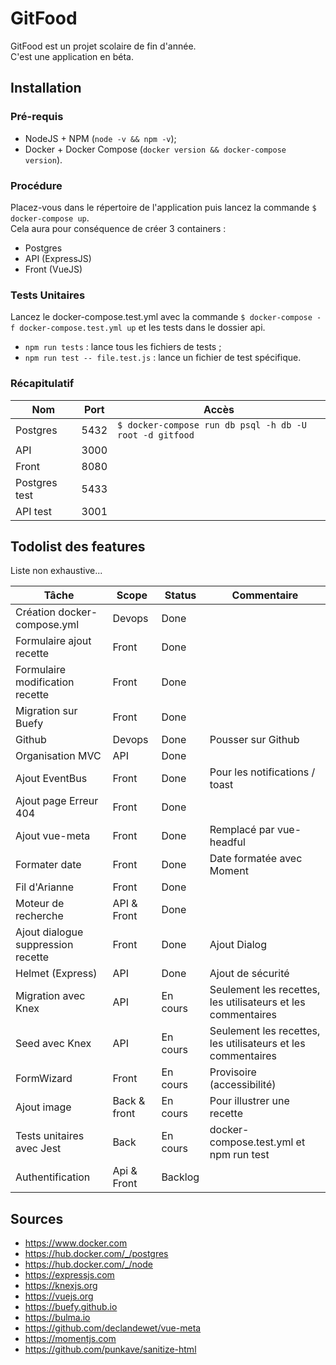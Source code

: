 # GitFood

GitFood est un projet scolaire de fin d'année.  
C'est une application en béta.

## Installation

### Pré-requis

- NodeJS + NPM  (`node -v && npm -v`);
- Docker + Docker Compose (`docker version && docker-compose version`).

### Procédure

Placez-vous dans le répertoire de l'application puis lancez la commande `$ docker-compose up`.  
Cela aura pour conséquence de créer 3 containers :

- Postgres
- API (ExpressJS)
- Front (VueJS)

### Tests Unitaires

Lancez le docker-compose.test.yml avec la commande `$ docker-compose -f docker-compose.test.yml up` et les tests dans le dossier api. 

- `npm run tests` : lance tous les fichiers de tests ;
- `npm run test -- file.test.js` : lance un fichier de test spécifique.

### Récapitulatif

| Nom | Port | Accès |
| --- | ---- | ----- |
| Postgres | 5432 | `$ docker-compose run db psql -h db -U root -d gitfood` |
| API | 3000 | |
| Front | 8080 | |
| Postgres test | 5433 | |
| API test | 3001 | |

## Todolist des features

Liste non exhaustive...

| Tâche | Scope | Status | Commentaire |
| ----- | ----- | ------ | ----------- |
| Création docker-compose.yml | Devops | Done | |
| Formulaire ajout recette | Front | Done | |
| Formulaire modification recette | Front | Done | |
| Migration sur Buefy | Front | Done | |
| Github | Devops | Done | Pousser sur Github |
| Organisation MVC | API | Done |  |
| Ajout EventBus | Front | Done | Pour les notifications / toast |
| Ajout page Erreur 404 | Front | Done |
| Ajout vue-meta | Front | Done | Remplacé par vue-headful |
| Formater date | Front | Done | Date formatée avec Moment |
| Fil d'Arianne | Front | Done |  |
| Moteur de recherche | API & Front | Done | |
| Ajout dialogue suppression recette | Front | Done | Ajout Dialog |
| Helmet (Express) | API | Done | Ajout de sécurité |
| Migration avec Knex | API | En cours | Seulement les recettes, les utilisateurs et les commentaires |
| Seed avec Knex | API | En cours | Seulement les recettes, les utilisateurs et les commentaires |
| FormWizard | Front | En cours | Provisoire (accessibilité) |
| Ajout image | Back & front | En cours | Pour illustrer une recette |
| Tests unitaires avec Jest | Back | En cours | docker-compose.test.yml et npm run test |
| Authentification | Api & Front | Backlog | |

## Sources

- https://www.docker.com
- https://hub.docker.com/_/postgres
- https://hub.docker.com/_/node
- https://expressjs.com
- https://knexjs.org
- https://vuejs.org
- https://buefy.github.io
- https://bulma.io
- https://github.com/declandewet/vue-meta
- https://momentjs.com
- https://github.com/punkave/sanitize-html